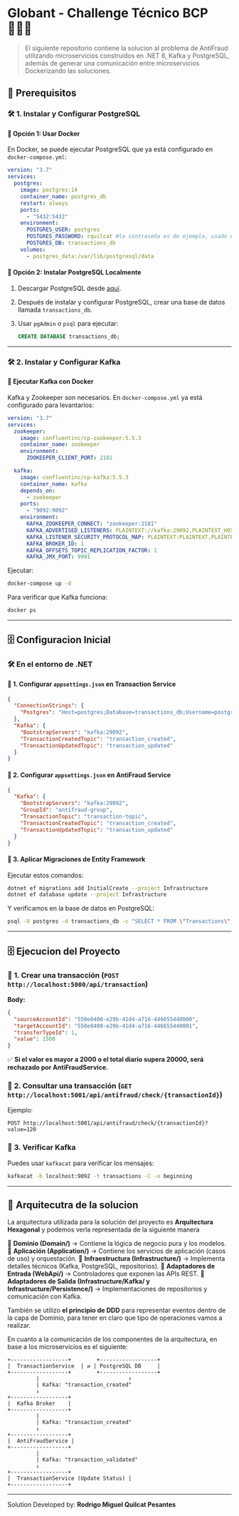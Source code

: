 # Globant - Challenge Técnico BCP 👨🏼‍💻

>El siguiente repositorio contiene la solucion al problema de AntiFraud utilizando microservicios construidos en .NET 8, Kafka y PostgreSQL, además de generar una comunicación entre microservicios Dockerizando las soluciones.

## 🚀 Prerequisitos

### 🛠 **1. Instalar y Configurar PostgreSQL**

#### 📌 **Opción 1: Usar Docker**

En Docker, se puede ejecutar PostgreSQL que ya está configurado en `docker-compose.yml`:

```yaml
version: "3.7"
services:
  postgres:
    image: postgres:14
    container_name: postgres_db
    restart: always
    ports:
      - "5432:5432"
    environment:
      POSTGRES_USER: postgres
      POSTGRES_PASSWORD: rquilcat #la contraseña es de ejemplo, usado en mi cuenta local
      POSTGRES_DB: transactions_db
    volumes:
      - postgres_data:/var/lib/postgresql/data
```

#### 📌 **Opción 2: Instalar PostgreSQL Localmente**

1. Descargar PostgreSQL desde [aquí](https://www.postgresql.org/download/).  
2. Después de instalar y configurar PostgreSQL, crear una base de datos llamada `transactions_db`.  
3. Usar `pgAdmin` o `psql` para ejecutar:

   ```sql
   CREATE DATABASE transactions_db;
   ```

---

### 🛠 **2. Instalar y Configurar Kafka**

#### 📌 **Ejecutar Kafka con Docker**

Kafka y Zookeeper son necesarios. En `docker-compose.yml` ya está configurado para levantarlos:

```yaml
version: "3.7"
services:
  zookeeper:
    image: confluentinc/cp-zookeeper:5.5.3
    container_name: zookeeper
    environment:
      ZOOKEEPER_CLIENT_PORT: 2181

  kafka:
    image: confluentinc/cp-kafka:5.5.3
    container_name: kafka
    depends_on:
      - zookeeper
    ports:
      - "9092:9092"
    environment:
      KAFKA_ZOOKEEPER_CONNECT: "zookeeper:2181"
      KAFKA_ADVERTISED_LISTENERS: PLAINTEXT://kafka:29092,PLAINTEXT_HOST://localhost:9092
      KAFKA_LISTENER_SECURITY_PROTOCOL_MAP: PLAINTEXT:PLAINTEXT,PLAINTEXT_HOST:PLAINTEXT
      KAFKA_BROKER_ID: 1
      KAFKA_OFFSETS_TOPIC_REPLICATION_FACTOR: 1
      KAFKA_JMX_PORT: 9991
```

Ejecutar:

```sh
docker-compose up -d
```

Para verificar que Kafka funciona:

```sh
docker ps
```

---

## 🗄️ Configuracion Inicial

### 🛠 En el entorno de .NET

#### 📌 **1. Configurar `appsettings.json` en Transaction Service**

```json
{
  "ConnectionStrings": {
    "Postgres": "Host=postgres;Database=transactions_db;Username=postgres;Password=rquilcat"
  },
  "Kafka": {
    "BootstrapServers": "kafka:29092",
    "TransactionCreatedTopic": "transaction_created",
    "TransactionUpdatedTopic": "transaction_updated"
  }
}
```

#### 📌 **2. Configurar `appsettings.json` en AntiFraud Service**

```json
{
  "Kafka": {
    "BootstrapServers": "kafka:29092",
    "GroupId": "antifraud-group",
    "TransactionTopic": "transaction-topic",
    "TransactionCreatedTopic": "transaction_created",
    "TransactionUpdatedTopic": "transaction_updated"
  }
}
```

#### 📌 **3. Aplicar Migraciones de Entity Framework**

Ejecutar estos comandos:

```sh
dotnet ef migrations add InitialCreate --project Infrastructure
dotnet ef database update --project Infrastructure
```

Y verificamos en la base de datos en PostgreSQL:

```sh
psql -U postgres -d transactions_db -c "SELECT * FROM \"Transactions\";"
```

---

## 🗄️ Ejecucion del Proyecto

### 📌 **1. Crear una transacción** (`POST http://localhost:5000/api/transaction`)

**Body:**

```json
{
  "sourceAccountId": "550e8400-e29b-41d4-a716-446655440000",
  "targetAccountId": "550e8400-e29b-41d4-a716-446655440001",
  "transferTypeId": 1,
  "value": 1500
}
```

✅ **Si el valor es mayor a 2000 o el total diario supera 20000, será rechazado por AntiFraudService.**

### 📌 **2. Consultar una transacción** (`GET http://localhost:5001/api/antifraud/check/{transactionId}`)

Ejemplo:

```text
POST http://localhost:5001/api/antifraud/check/{transactionId}?value=120
```

### 📌 **3. Verificar Kafka**

Puedes usar `kafkacat` para verificar los mensajes:

```sh
kafkacat -b localhost:9092 -t transactions -C -o beginning
```

---

## 📁 Arquitecutra de la solucion

La arquitectura utilizada para la solución del proyecto es **Arquitectura Hexagonal** y podemos verla representada de la siguiente manera

📌 **Dominio (Domain/)** → Contiene la lógica de negocio pura y los modelos.
📌 **Aplicación (Application/)** → Contiene los servicios de aplicación (casos de uso) y orquestación.
📌 **Infraestructura (Infrastructure/)** → Implementa detalles técnicos (Kafka, PostgreSQL, repositorios).
📌 **Adaptadores de Entrada (WebApi/)** → Controladores que exponen las APIs REST.
📌 **Adaptadores de Salida (Infrastructure/Kafka/ y Infrastructure/Persistence/)** → Implementaciones de repositorios y comunicación con Kafka.

También se utilizo **el principio de DDD** para representar eventos dentro de la capa de Dominio, para tener en claro que tipo de operaciones vamos a realizar.

En cuanto a la comunicación de los componentes de la arquitectura, en base a los microservicios es el siguiente:

```text
+------------------+        +------------------+
|  TransactionService  | ⇄ | PostgreSQL DB     |
+------------------+        +------------------+
         |                            ↑
         | Kafka: "transaction_created"
         ↓
+------------------+
|  Kafka Broker    |
+------------------+
         |
         | Kafka: "transaction_created"
         ↓
+------------------+
|  AntiFraudService |
+------------------+
         |
         | Kafka: "transaction_validated"
         ↓
+------------------+
|  TransactionService (Update Status) |
+------------------+
```

---

Solution Developed by: **Rodrigo Miguel Quilcat Pesantes**
